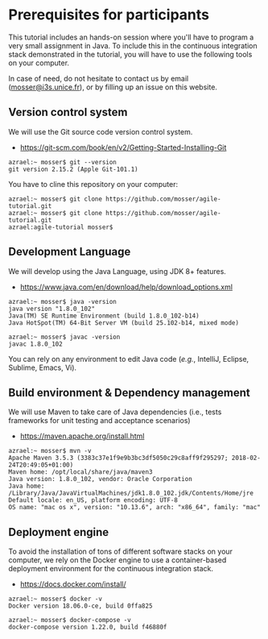 # Prerequisites for participants

This tutorial includes an hands-on session where you'll have to program a very small assignment in Java. To include 
this in the continuous integration stack demonstrated in the tutorial, you will have to use the following tools on 
your computer.

In case of need, do not hesitate to contact us by email ([mosser@i3s.unice.fr](mosser@i3s.unice.fr)), or by filling up an issue on this website.

## Version control system

We will use the Git source code version control system.

* https://git-scm.com/book/en/v2/Getting-Started-Installing-Git

```
azrael:~ mosser$ git --version
git version 2.15.2 (Apple Git-101.1)
```

You have to cline this repository on your computer:

```
azrael:~ mosser$ git clone https://github.com/mosser/agile-tutorial.git
azrael:~ mosser$ git clone https://github.com/mosser/agile-tutorial.git
azrael:agile-tutorial mosser$ 
```



## Development Language

We will develop using the Java Language, using JDK 8+ features.

* https://www.java.com/en/download/help/download_options.xml

```
azrael:~ mosser$ java -version
java version "1.8.0_102"
Java(TM) SE Runtime Environment (build 1.8.0_102-b14)
Java HotSpot(TM) 64-Bit Server VM (build 25.102-b14, mixed mode)

azrael:~ mosser$ javac -version
javac 1.8.0_102
```

You can rely on any environment to edit Java code (_e.g._, IntelliJ, Eclipse, Sublime, Emacs, Vi).

## Build environment & Dependency management

We will use Maven to take care of Java dependencies (i.e., tests frameworks for unit testing and acceptance scenarios)

* https://maven.apache.org/install.html

```
azrael:~ mosser$ mvn -v
Apache Maven 3.5.3 (3383c37e1f9e9b3bc3df5050c29c8aff9f295297; 2018-02-24T20:49:05+01:00)
Maven home: /opt/local/share/java/maven3
Java version: 1.8.0_102, vendor: Oracle Corporation
Java home: /Library/Java/JavaVirtualMachines/jdk1.8.0_102.jdk/Contents/Home/jre
Default locale: en_US, platform encoding: UTF-8
OS name: "mac os x", version: "10.13.6", arch: "x86_64", family: "mac"
```


## Deployment engine

To avoid the installation of tons of different software stacks on your computer, we rely on the Docker engine to use a 
container-based deployment environment for the continuous integration stack.

* https://docs.docker.com/install/

```
azrael:~ mosser$ docker -v
Docker version 18.06.0-ce, build 0ffa825

azrael:~ mosser$ docker-compose -v
docker-compose version 1.22.0, build f46880f
```

